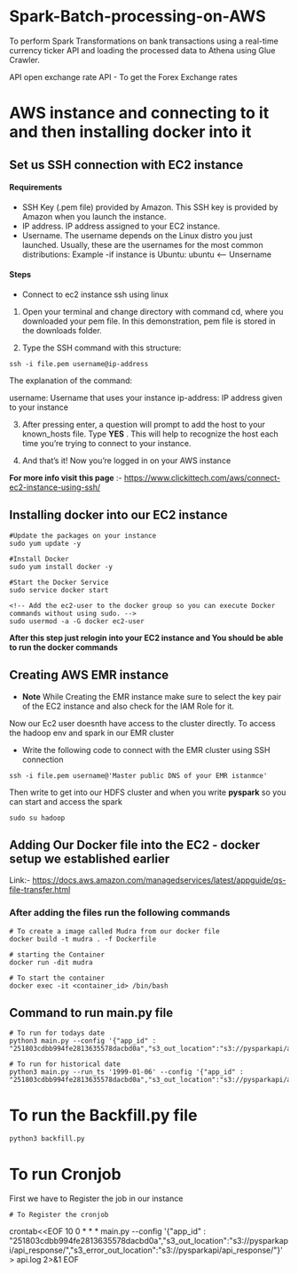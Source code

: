 # Spark-Batch-processing-on-AWS
To perform Spark Transformations on bank transactions using a real-time currency ticker API and loading the processed data to Athena using Glue Crawler.

API open exchange rate API - To get the Forex Exchange rates 


# AWS instance and connecting to it and then installing docker into it 

## Set us SSH connection with EC2 instance 

#### Requirements
* SSH Key (.pem file) provided by Amazon. This SSH key is provided by Amazon when you launch the instance.
* IP address. IP address assigned to your EC2 instance.
* Username. The username depends on the Linux distro you just launched. Usually, these are the usernames for the most common distributions: Example -if instance is Ubuntu: ubuntu <-- Unsername

#### Steps 
* Connect to ec2 instance ssh using linux 
1. Open your terminal and change directory with command cd, where you downloaded your pem file. In this demonstration, pem file is stored in the downloads folder.
   
2. Type the SSH command with this structure:

```
ssh -i file.pem username@ip-address
```
The explanation of the command:

username: Username that uses your instance
ip-address: IP address given to your instance

3. After pressing enter, a question will prompt to add the host to your known_hosts file. Type **YES** .
This will help to recognize the host each time you’re trying to connect to your instance.

4. And that’s it! Now you’re logged in on your AWS instance

**For more info visit this page** :- https://www.clickittech.com/aws/connect-ec2-instance-using-ssh/ 

## Installing docker into our EC2 instance 

```
#Update the packages on your instance
sudo yum update -y
```

```
#Install Docker
sudo yum install docker -y
```

```
#Start the Docker Service
sudo service docker start
```

```
<!-- Add the ec2-user to the docker group so you can execute Docker commands without using sudo. -->
sudo usermod -a -G docker ec2-user
```
**After this step just relogin into your EC2 instance and You should be able to run the docker commands**

## Creating AWS EMR instance
* **Note** While Creating the EMR instance make sure to select the key pair of the EC2 instance and also check for the IAM Role for it.

Now our Ec2 user doesnth have access to the cluster directly. To access the hadoop env and spark in our EMR cluster 

* Write the following code to connect with the EMR cluster using SSH connection

```
ssh -i file.pem username@'Master public DNS of your EMR istanmce'
```

Then write to get into our HDFS cluster and when you write **pyspark** so you can start and access the spark 

```
sudo su hadoop
```

## Adding Our Docker file into the EC2 - docker setup we established earlier 

Link:- https://docs.aws.amazon.com/managedservices/latest/appguide/qs-file-transfer.html

### After adding the files run the following commands 
```
# To create a image called Mudra from our docker file  
docker build -t mudra . -f Dockerfile     
```
```
# starting the Container
docker run -dit mudra                     
```
```
# To start the container
docker exec -it <container_id> /bin/bash 
```

## Command to run main.py file 

```
# To run for todays date
python3 main.py --config '{"app_id" : "251803cdbb994fe2813635578dacbd0a","s3_out_location":"s3://pysparkapi/api_response/","s3_error_out_location":"s3://pysparkapi/api_response/"}'

```
```
# To run for historical date
python3 main.py --run_ts '1999-01-06' --config '{"app_id" : "251803cdbb994fe2813635578dacbd0a","s3_out_location":"s3://pysparkapi/api_response/","s3_error_out_location":"s3://pysparkapi/api_response/"}'

```

# To run the Backfill.py file 

```
python3 backfill.py
```

# To run Cronjob 

First we have to Register the job in our instance 

```
# To Register the cronjob

```
crontab<<EOF
10 0 * * * main.py --config '{"app_id" : "251803cdbb994fe2813635578dacbd0a","s3_out_location":"s3://pysparkapi/api_response/","s3_error_out_location":"s3://pysparkapi/api_response/"}' > api.log 2>&1
EOF
```


























